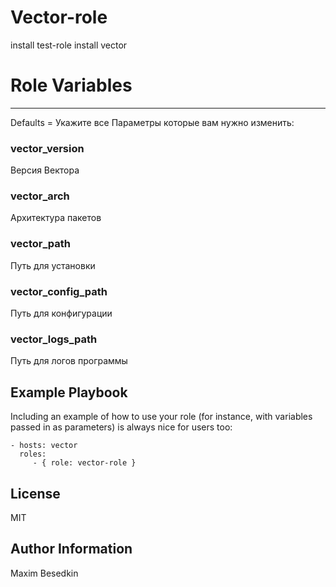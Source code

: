 Vector-role
=========

install test-role install vector


# Role Variables
--------------
Defaults = Укажите все Параметры которые вам нужно изменить:

### vector_version 
 Версия Вектора 
### vector_arch

Архитектура пакетов
### vector_path
Путь для установки
### vector_config_path
Путь для конфигурации
### vector_logs_path
Путь для логов программы 



Example Playbook
----------------

Including an example of how to use your role (for instance, with variables passed in as parameters) is always nice for users too:

    - hosts: vector
      roles:
         - { role: vector-role }

License
-------

MIT

Author Information
------------------

Maxim Besedkin
